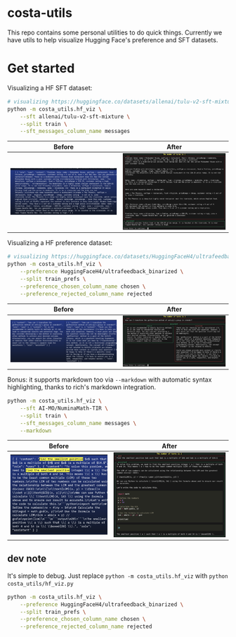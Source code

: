 # costa-utils

This repo contains some personal utilities to do quick things. Currently we have utils to help visualize Hugging Face's preference and SFT datasets.


# Get started


Visualizing a HF SFT dataset:

```bash
# visualizing https://huggingface.co/datasets/allenai/tulu-v2-sft-mixture
python -m costa_utils.hf_viz \
    --sft allenai/tulu-v2-sft-mixture \
    --split train \
    --sft_messages_column_name messages
```



| Before      | After |
| ----------- | ----------- |
| ![](static/sft_hf.png)      | ![](static/sft.png)       |


Visualizing a HF preference dataset:

```bash
# visualizing https://huggingface.co/datasets/HuggingFaceH4/ultrafeedback_binarized
python -m costa_utils.hf_viz \
    --preference HuggingFaceH4/ultrafeedback_binarized \
    --split train_prefs \
    --preference_chosen_column_name chosen \
    --preference_rejected_column_name rejected
```



| Before      | After |
| ----------- | ----------- |
| ![](static/pref_hf.png)     | ![](static/pref.png)      |




Bonus: it supports markdown too via `--markdown` with automatic syntax highlighting, thanks to rich's markdown integration.

```bash
python -m costa_utils.hf_viz \
    --sft AI-MO/NuminaMath-TIR \
    --split train \
    --sft_messages_column_name messages \
    --markdown
```





| Before      | After |
| ----------- | ----------- |
| ![](<static/math_and_code_hf.png>)   | ![](<static/math_and_code_markdown.png>)      |





## dev note

It's simple to debug. Just replace `python -m costa_utils.hf_viz` with `python costa_utils/hf_viz.py`

```bash
python -m costa_utils.hf_viz \
    --preference HuggingFaceH4/ultrafeedback_binarized \
    --split train_prefs \
    --preference_chosen_column_name chosen \
    --preference_rejected_column_name rejected
```

